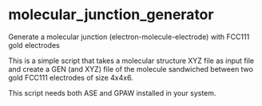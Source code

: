 # molecular_junction_generator

Generate a molecular junction (electron-molecule-electrode) with FCC111 gold electrodes

This is a simple script that takes a molecular structure XYZ file as input file and 
create a GEN (and XYZ) file of the molecule sandwiched between two gold FCC111 electrodes 
of size 4x4x6.

This script needs both ASE and GPAW installed in your system.
